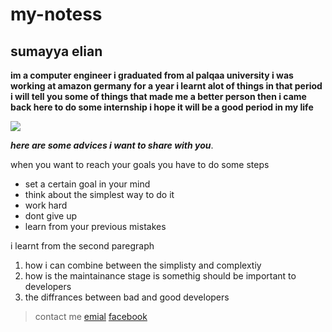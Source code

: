 # my-notess
## sumayya elian 

**im a computer engineer i graduated from al palqaa university i was working at amazon germany for a year i learnt alot of things in that period i will tell you some of things that made me a better person then i came back here to do some internship i hope it will be a good period in my life**

![](https://www.purdueglobal.edu/blog/it/kaplwomencomputerscience1.jpg)

 __*here are some advices i want to share with you*__.

when you want to reach your goals you have to do some steps

* set a certain goal in your mind
* think about the simplest way to do it
* work hard
* dont give up
* learn from your previous mistakes 

i learnt from the second paregraph 
1. how i can combine between the simplisty and complextiy
2.  how is the maintainance stage is somethig should be important to developers
3. the diffrances between bad and good developers



>contact me 
[emial](https://myaccount.google.com/?tab=kk)
[facebook](https://web.facebook.com/profile.php?id=100070263295060)
